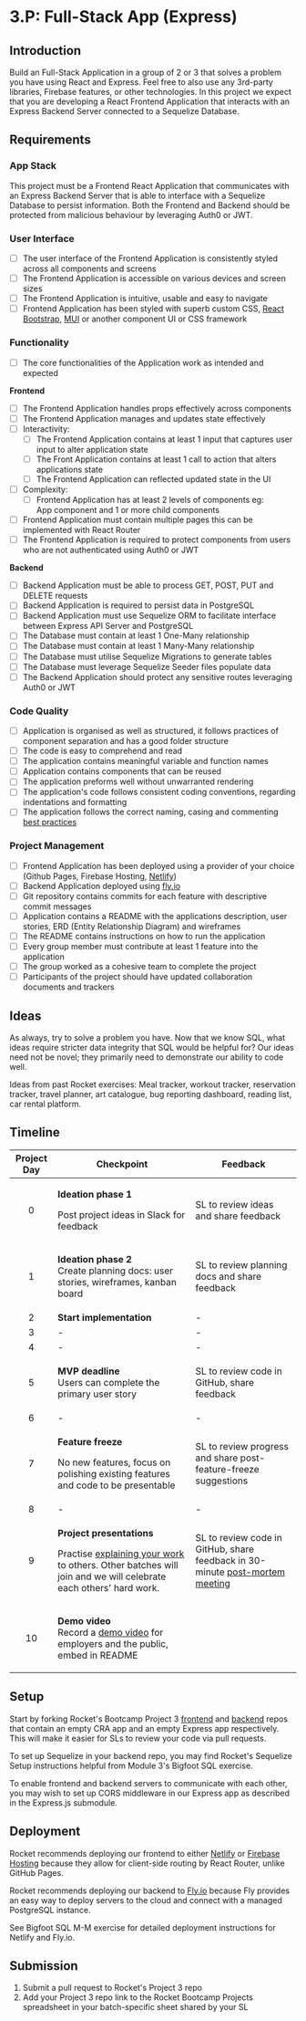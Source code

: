 # 3.P: Full-Stack App (Express)

## Introduction

Build an Full-Stack Application in a group of 2 or 3 that solves a problem you have using React and Express. Feel free to also use any 3rd-party libraries, Firebase features, or other technologies. In this project we expect that you are developing a React Frontend Application that interacts with an Express Backend Server connected to a Sequelize Database.&#x20;

## Requirements

### App Stack

This project must be a Frontend React Application that communicates with an Express Backend Server that is able to interface with a Sequelize Database to persist information. Both the Frontend and Backend should be protected from malicious behaviour by leveraging Auth0 or JWT.&#x20;

### User Interface

* [ ] The user interface of the Frontend Application is consistently styled across all components and screens
* [ ] The Frontend Application is accessible on various devices and screen sizes
* [ ] The Frontend Application is intuitive, usable and easy to navigate
* [ ] Frontend Application has been styled with superb custom CSS, <a href="https://react-bootstrap.github.io/components/alerts" target="_blank">React Bootstrap</a>, <a href="https://mui.com/core/" target="_blank">MUI</a> or another component UI or CSS framework

### Functionality&#x20;

* [ ] The core functionalities of the Application work as intended and expected

**Frontend**

* [ ] The Frontend Application handles props effectively across components
* [ ] The Frontend Application manages and updates state effectively
* [ ] Interactivity:
  * [ ] The Frontend Application contains at least 1 input that captures user input to alter application state&#x20;
  * [ ] The Front Application contains at least 1 call to action that alters applications state
  * [ ] The Frontend Application can reflected updated state in the UI
* [ ] Complexity:
  * [ ] Frontend Application has at least 2 levels of components eg: \
    App component and 1 or more child components
* [ ] Frontend Application must contain multiple pages this can be implemented with React Router
* [ ] The Frontend Application is required to protect components from users who are not authenticated using Auth0 or JWT

**Backend**

* [ ] Backend Application must be able to process GET, POST, PUT and DELETE requests
* [ ] Backend Application is required to persist data in PostgreSQL
* [ ] Backend Application must use Sequelize ORM to facilitate interface between Express API Server and PostgreSQL
* [ ] The Database must contain at least 1 One-Many relationship
* [ ] The Database must contain at least 1 Many-Many relationship
* [ ] The Database must utilise Sequelize Migrations to generate tables
* [ ] The Database must leverage Sequelize Seeder files populate data&#x20;
* [ ] The Backend Application should protect any sensitive routes leveraging Auth0 or JWT

### Code Quality

* [ ] Application is organised as well as structured, it follows practices of component separation and has a good folder structure
* [ ] The code is easy to comprehend and read
* [ ] The application contains meaningful variable and function names
* [ ] Application contains components that can be reused
* [ ] The application preforms well without unwarranted rendering
* [ ] The application's code follows consistent coding conventions, regarding indentations and formatting
* [ ] The application follows the correct naming, casing and commenting [best practices](../general-reference/naming-casing-and-commenting-conventions.md)

### Project Management

* [ ] Frontend Application has been deployed using a provider of your choice (Github Pages, Firebase Hosting, <a href="https://www.netlify.com/" target="_blank">Netlify</a>)
* [ ] Backend Application deployed using <a href="https://fly.io/docs/" target="_blank">fly.io</a>
* [ ] Git repository contains commits for each feature with descriptive commit messages
* [ ] Application contains a README with the applications description, user stories, ERD (Entity Relationship Diagram) and wireframes
* [ ] The README contains instructions on how to run the application&#x20;
* [ ] Every group member must contribute at least 1 feature into the application
* [ ] The group worked as a cohesive team to complete the project
* [ ] Participants of the project should have updated collaboration documents and trackers&#x20;

## Ideas

As always, try to solve a problem you have. Now that we know SQL, what ideas require stricter data integrity that SQL would be helpful for? Our ideas need not be novel; they primarily need to demonstrate our ability to code well.

Ideas from past Rocket exercises: Meal tracker, workout tracker, reservation tracker, travel planner, art catalogue, bug reporting dashboard, reading list, car rental platform.

## Timeline

| Project Day | Checkpoint                                                                                                                                                                                                                        | Feedback                                                                                                                       |
| :---------: | --------------------------------------------------------------------------------------------------------------------------------------------------------------------------------------------------------------------------------- | ------------------------------------------------------------------------------------------------------------------------------ |
|      0      | <p><strong>Ideation phase 1</strong></p><p>Post project ideas in Slack for feedback</p>                                                                                                                                           | SL to review ideas and share feedback                                                                                          |
|      1      | <p><strong>Ideation phase 2</strong><br>Create planning docs: user stories, wireframes, kanban board</p>                                                                                                                          | SL to review planning docs and share feedback                                                                                  |
|      2      | **Start implementation**                                                                                                                                                                                                          | -                                                                                                                              |
|      3      | -                                                                                                                                                                                                                                 | -                                                                                                                              |
|      4      | -                                                                                                                                                                                                                                 | -                                                                                                                              |
|      5      | <p><strong>MVP deadline</strong><br>Users can complete the primary user story</p>                                                                                                                                                 | SL to review code in GitHub, share feedback                                                                                    |
|      6      | -                                                                                                                                                                                                                                 | -                                                                                                                              |
|      7      | <p><strong>Feature freeze</strong></p><p>No new features, focus on polishing existing features and code to be presentable</p>                                                                                                     | SL to review progress and share post-feature-freeze suggestions                                                                |
|      8      | -                                                                                                                                                                                                                                 | -                                                                                                                              |
|      9      | <p><strong>Project presentations</strong></p><p>Practise <a href="../logistics/course-methodology.md#presentations">explaining your work</a> to others. Other batches will join and we will celebrate each others' hard work.</p> | SL to review code in GitHub, share feedback in 30-minute [post-mortem meeting](../logistics/course-methodology.md#post-mortem) |
|      10     | <p><strong>Demo video</strong><br>Record a <a href="../logistics/course-methodology.md#demo-video">demo video</a> for employers and the public, embed in README</p>                                                               |                                                                                                                                |

## Setup

Start by forking Rocket's Bootcamp Project 3 <a href="https://github.com/rocketacademy/project3-3.2" target="_blank">frontend</a> and <a href="https://github.com/rocketacademy/project3-backend-bootcamp" target="_blank">backend</a> repos that contain an empty CRA app and an empty Express app respectively. This will make it easier for SLs to review your code via pull requests.

To set up Sequelize in your backend repo, you may find Rocket's Sequelize Setup instructions helpful from Module 3's Bigfoot SQL exercise.

To enable frontend and backend servers to communicate with each other, you may wish to set up CORS middleware in our Express app as described in the Express.js submodule.

## Deployment

Rocket recommends deploying our frontend to either <a href="https://create-react-app.dev/docs/deployment/#netlify" target="_blank">Netlify</a> or <a href="https://create-react-app.dev/docs/deployment/#firebase" target="_blank">Firebase Hosting</a> because they allow for client-side routing by React Router, unlike GitHub Pages.

Rocket recommends deploying our backend to <a href="https://fly.io/" target="_blank">Fly.io</a> because Fly provides an easy way to deploy servers to the cloud and connect with a managed PostgreSQL instance.&#x20;

See Bigfoot SQL M-M exercise for detailed deployment instructions for Netlify and Fly.io.

## Submission

1. Submit a pull request to Rocket's Project 3 repo
2. Add your Project 3 repo link to the Rocket Bootcamp Projects spreadsheet in your batch-specific sheet shared by your SL
